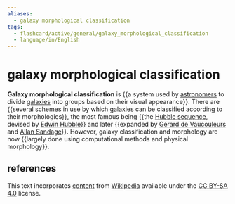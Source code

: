 ```yaml
---
aliases:
  - galaxy morphological classification
tags:
  - flashcard/active/general/galaxy_morphological_classification
  - language/in/English
---
```


# galaxy morphological classification

__Galaxy morphological classification__ is {{a system used by [astronomers](astronomer.md) to divide [galaxies](galaxy.md) into groups based on their visual appearance}}. There are {{several schemes in use by which galaxies can be classified according to their morphologies}}, the most famous being {{the [Hubble sequence](hubble%20sequence.md), devised by [Edwin Hubble](Edwin%20Hubble.md)}} and later {{expanded by [Gérard de Vaucouleurs](Gérard%20de%20Vaucouleurs.md) and [Allan Sandage](Allan%20Sandage.md)}}. However, galaxy classification and morphology are now {{largely done using computational methods and physical morphology}}. <!--SR:!2025-02-23,148,310!2024-10-16,51,290!2024-10-09,47,290!2024-11-13,69,270!2025-03-09,159,310-->

## references

This text incorporates [content](https://en.wikipedia.org/wiki/galaxy_morphological_classification) from [Wikipedia](Wikipedia.md) available under the [CC BY-SA 4.0](https://creativecommons.org/licenses/by-sa/4.0/) license.
